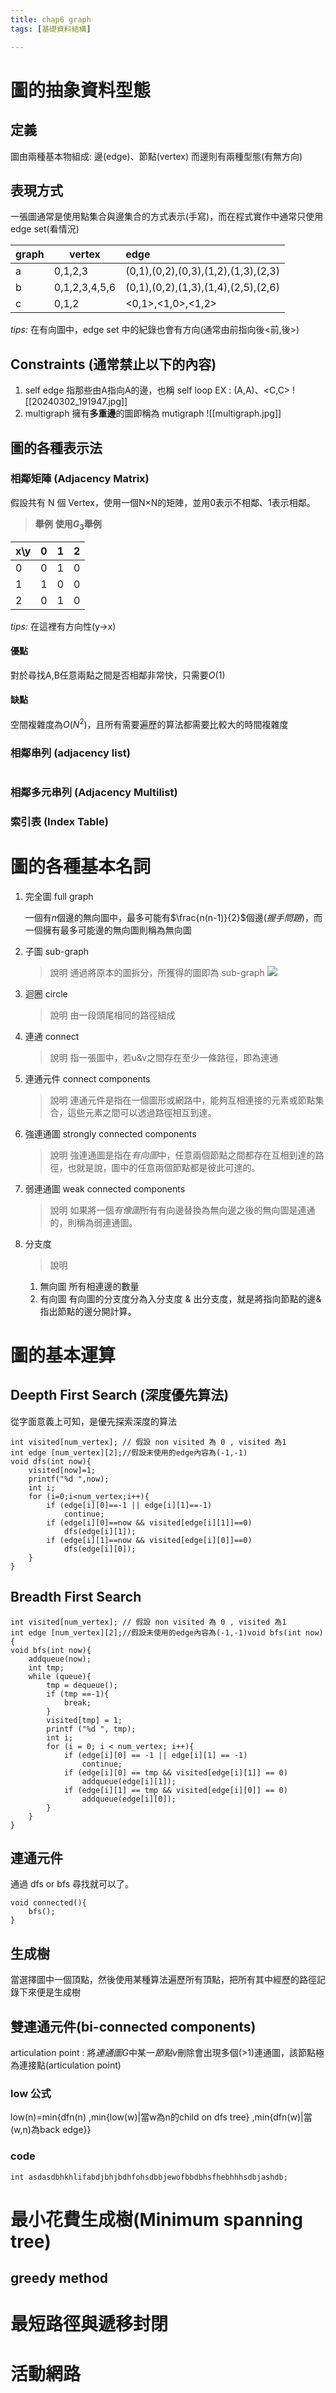 ```yaml
---
title: chap6 graph
tags: [基礎資料結構]

---
```




# 圖的抽象資料型態
## 定義
圖由兩種基本物組成: 邊(edge)、節點(vertex)
而邊則有兩種型態(有無方向)

## 表現方式
一張圖通常是使用點集合與邊集合的方式表示(手寫)，而在程式實作中通常只使用edge set(看情況)

| graph | vertex        | edge                                |
| ----- | ------------- |:----------------------------------- |
| a     | 0,1,2,3       | (0,1),(0,2),(0,3),(1,2),(1,3),(2,3) |
| b     | 0,1,2,3,4,5,6 | (0,1),(0,2),(1,3),(1,4),(2,5),(2,6) |
| c     | 0,1,2         | <0,1>,<1,0>,<1,2>                   |

*tips:* 在有向圖中，edge set 中的紀錄也會有方向(通常由前指向後<前,後>)

## Constraints (通常禁止以下的內容)
1. self edge 
	指那些由A指向A的邊，也稱 self loop
	EX : (A,A)、<C,C>
		![[20240302_191947.jpg]]
1. multigraph
	擁有**多重邊**的圖即稱為 mutigraph
		![[multigraph.jpg]]
## 圖的各種表示法
### 相鄰矩陣 (Adjacency Matrix) 
假設共有 N 個 Vertex，使用一個N$\times$N的矩陣，並用0表示不相鄰、1表示相鄰。
>  **舉例**
	**使用$G_3$舉例**

| x\y  | 0   | 1   | 2   |
| --- |:--- | --- | --- |
| 0   | 0   | 1   | 0   |
| 1   | 1   | 0   | 0   |
| 2   | 0   | 1   | 0   |

*tips:* 在這裡有方向性(y$\rightarrow$x)

#### 優點
對於尋找A,B任意兩點之間是否相鄰非常快，只需要$O(1)$
#### 缺點
空間複雜度為$O(N^2)$，且所有需要遍歷的算法都需要比較大的時間複雜度

### 相鄰串列 (adjacency list)
![]()
### 相鄰多元串列 (Adjacency Multilist)

### 索引表 (Index Table)
# 圖的各種基本名詞
1. 完全圖 full graph
    > 
    一個有*n*個邊的無向圖中，最多可能有$\frac{n(n-1)}{2}$個邊(*握手問題*)，而一個擁有最多可能邊的無向圖則稱為無向圖
2. 子圖 sub-graph
    >  說明
    通過將原本的圖拆分，所獲得的圖即為 sub-graph
    ![](https://th.bing.com/th/id/R.143f05e877a98a5defd774e29b388cae?rik=z55otwB3FZ2Hbw&riu=http%3a%2f%2f3.bp.blogspot.com%2f-L7KQbEpYe6o%2fUs2MELwhrnI%2fAAAAAAAAB6M%2furqBoTOR7To%2fs1600%2fSubgraph.JPG&ehk=7mTflNxR9h9uNIZ813%2fLOfhRNT07RDwrwqi8i2lG8BE%3d&risl=&pid=ImgRaw&r=0)
3. 迴圈 circle
    >  說明
    由一段頭尾相同的路徑組成
    
4. 連通 connect
    >  說明
    指一張圖中，若u&v之間存在至少一條路徑，即為連通
    
5. 連通元件 connect components
    >  說明
    連通元件是指在一個圖形或網路中，能夠互相連接的元素或節點集合，這些元素之間可以透過路徑相互到達。
    
6. 強連通圖 strongly connected components
    >  說明
    強連通圖是指在*有向圖*中，任意兩個節點之間都存在互相到達的路徑，也就是說，圖中的任意兩個節點都是彼此可達的。
    
7. 弱連通圖 weak connected components
    >  說明
    如果將一個*有像圖*所有有向邊替換為無向邊之後的無向圖是連通的，則稱為弱連通圖。
    
8. 分支度
    >  說明
    1. 無向圖
        所有相連邊的數量
    2. 有向圖
        有向圖的分支度分為入分支度 & 出分支度，就是將指向節點的邊&指出節點的邊分開計算。 
    


# 圖的基本運算

## Deepth First Search (深度優先算法)

從字面意義上可知，是優先探索深度的算法

```clike=
int visited[num_vertex]; // 假設 non visited 為 0 , visited 為1 
int edge [num_vertex][2];//假設未使用的edge內容為(-1,-1)
void dfs(int now){
    visited[now]=1;
    printf("%d ",now);
    int i;
    for (i=0;i<num_vertex;i++){
        if (edge[i][0]==-1 || edge[i][1]==-1)
            continue;
        if (edge[i][0]==now && visited[edge[i][1]]==0)
            dfs(edge[i][1]);
        if (edge[i][1]==now && visited[edge[i][0]]==0)
            dfs(edge[i][0]);
    }
}

```
## Breadth First Search

```clike=
int visited[num_vertex]; // 假設 non visited 為 0 , visited 為1 
int edge [num_vertex][2];//假設未使用的edge內容為(-1,-1)void bfs(int now){
void bfs(int now){
    addqueue(now);
    int tmp;
    while (queue){
        tmp = dequeue();
        if (tmp ==-1){
            break;
        }
        visited[tmp] = 1;
        printf ("%d ", tmp);
        int i;
        for (i = 0; i < num_vertex; i++){
            if (edge[i][0] == -1 || edge[i][1] == -1)
                continue;
            if (edge[i][0] == tmp && visited[edge[i][1]] == 0)
                addqueue(edge[i][1]);
            if (edge[i][1] == tmp && visited[edge[i][0]] == 0)
                addqueue(edge[i][0]);
        }
    }
}
```
## 連通元件
通過 dfs or bfs 尋找就可以了。
```clike=
void connected(){
    bfs();
}
```
##  生成樹
當選擇圖中一個頂點，然後使用某種算法遍歷所有頂點，把所有其中經歷的路徑記錄下來便是生成樹


## 雙連通元件(bi-connected components)
articulation point : 將*連通圖G*中某一*節點v*刪除會出現多個(>1)連通圖，該節點極為連接點(articulation point)

### low 公式
low(n)=min{dfn(n)
			,min{low(w)\|當w為n的child on dfs tree}
			,min{dfn(w)\|當(w,n)為back edge}}

### code
```c=
int asdasdbhkhlifabdjbhjbdhfohsdbbjewofbbdbhsfhebhhhsdbjashdb;

```
# 最小花費生成樹(Minimum spanning tree)
## greedy method

# 最短路徑與遞移封閉


# 活動網路

